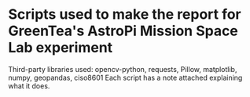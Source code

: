 # Scripts used to make the report for GreenTea's AstroPi Mission Space Lab experiment
Third-party libraries used: opencv-python, requests, Pillow, matplotlib, numpy, geopandas, ciso8601
Each script has a note attached explaining what it does.